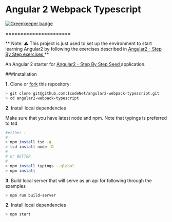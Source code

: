 # Angular 2 Webpack Typescript 

[![Greenkeeper badge](https://badges.greenkeeper.io/IcodeNet/angular2-webpack-typescript.svg)](https://greenkeeper.io/)

 ======================
  
 ** Note: :warning: This project is just used to set up the environment to start learning Angular2 by following the exercises described in [Angular2 - Step By Step exercises ](https://github.com/IcodeNet/angular2-webpack-typescript-exercises) **
 
 An Angular 2 starter for [Angular2 - Step By Step Seed ](https://github.com/IcodeNet/angular2-webpack-typescript) application.

###<a name="installation"></a>Installation


**1.** Clone or [fork](https://github.com/IcodeNet/angular2-webpack-typescript/fork) this repository:
```bash
> git clone git@github.com:IcodeNet/angular2-webpack-typescript.git 
> cd angular2-webpack-typescript
```

**2.** Install local dependencies

Make sure that you have latest node and npm. Note that typings is preferred to tsd

```bash
#either :
#
> npm install tsd -g 
> tsd install node -D
#
# or BETTER
#
> npm install typings --global
> npm install

```
 
**3.** Build local server that will serve as an api for following through the examples
```bash
> npm run build-server
``` 
 
 **2.** Install local dependencies
 ```bash
 > npm start
 ```
 


